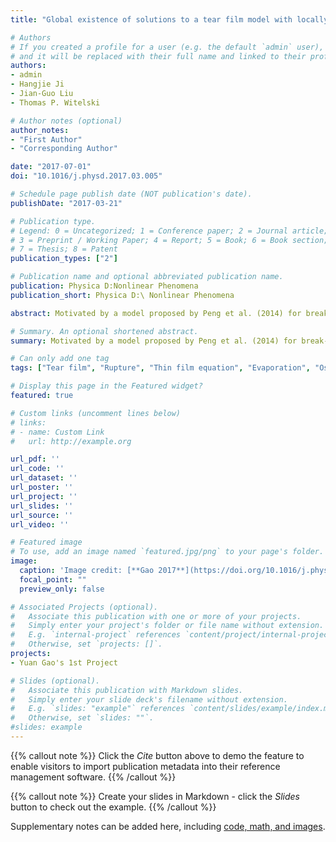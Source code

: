 ```yaml
---
title: "Global existence of solutions to a tear film model with locally elevated evaporation rates"

# Authors
# If you created a profile for a user (e.g. the default `admin` user), write the username (folder name) here 
# and it will be replaced with their full name and linked to their profile.
authors:
- admin
- Hangjie Ji
- Jian-Guo Liu 
- Thomas P. Witelski

# Author notes (optional)
author_notes:
- "First Author"
- "Corresponding Author"

date: "2017-07-01"
doi: "10.1016/j.physd.2017.03.005"

# Schedule page publish date (NOT publication's date).
publishDate: "2017-03-21"

# Publication type.
# Legend: 0 = Uncategorized; 1 = Conference paper; 2 = Journal article;
# 3 = Preprint / Working Paper; 4 = Report; 5 = Book; 6 = Book section;
# 7 = Thesis; 8 = Patent
publication_types: ["2"]

# Publication name and optional abbreviated publication name.
publication: Physica D:Nonlinear Phenomena
publication_short: Physica D:\ Nonlinear Phenomena

abstract: Motivated by a model proposed by Peng et al. (2014) for break-up of tear films on human eyes, we study the dynamics of a generalized thin film model. The governing equations form a fourth-order coupled system of nonlinear parabolic PDEs for the film thickness and salt concentration subject to non-conservative effects representing evaporation. We analytically prove the global existence of solutions to this model with mobility exponents in several different ranges and present numerical simulations that are in agreement with the analytic results. We also numerically capture other interesting dynamics of the model, including finite-time rupture–shock phenomenon due to the instabilities caused by locally elevated evaporation rates, convergence to equilibrium and infinite-time thinning.

# Summary. An optional shortened abstract.
summary: Motivated by a model proposed by Peng et al. (2014) for break-up of tear films on human eyes, we study the dynamics of a generalized thin film model.

# Can only add one tag
tags: ["Tear film", "Rupture", "Thin film equation", "Evaporation", "Osmolarity", "Finite-time singularity"]

# Display this page in the Featured widget?
featured: true

# Custom links (uncomment lines below)
# links:
# - name: Custom Link
#   url: http://example.org

url_pdf: ''
url_code: ''
url_dataset: ''
url_poster: ''
url_project: ''
url_slides: ''
url_source: ''
url_video: ''

# Featured image
# To use, add an image named `featured.jpg/png` to your page's folder. 
image:
  caption: 'Image credit: [**Gao 2017**](https://doi.org/10.1016/j.physd.2017.03.005)'
  focal_point: ""
  preview_only: false

# Associated Projects (optional).
#   Associate this publication with one or more of your projects.
#   Simply enter your project's folder or file name without extension.
#   E.g. `internal-project` references `content/project/internal-project/index.md`.
#   Otherwise, set `projects: []`.
projects:
- Yuan Gao's 1st Project

# Slides (optional).
#   Associate this publication with Markdown slides.
#   Simply enter your slide deck's filename without extension.
#   E.g. `slides: "example"` references `content/slides/example/index.md`.
#   Otherwise, set `slides: ""`.
#slides: example
---
```


 {{% callout note %}}
 Click the *Cite* button above to demo the feature to enable visitors to import publication metadata into their reference management software.
 {{% /callout %}}

 {{% callout note %}}
Create your slides in Markdown - click the *Slides* button to check out the example.
{{% /callout %}}

 Supplementary notes can be added here, including [code, math, and images](https://wowchemy.com/docs/writing-markdown-latex/).